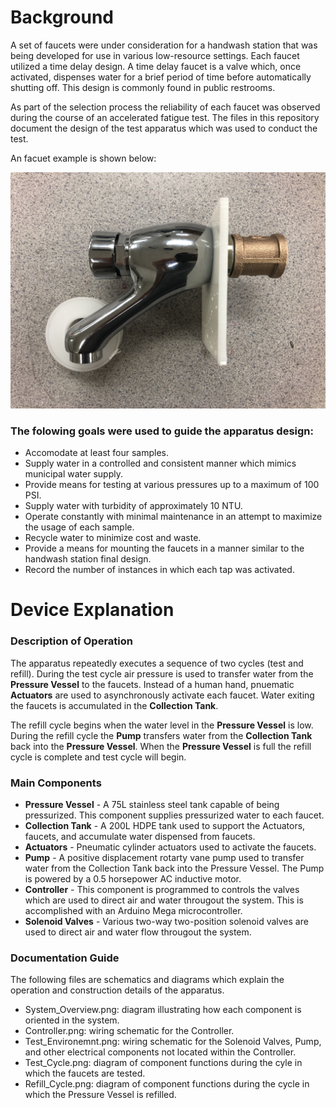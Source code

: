# Background

A set of faucets were under consideration for a handwash station that was being developed for use in various low-resource settings.  Each faucet utilized a 
time delay design.  A time delay faucet is a valve which, once activated, dispenses water for a brief period of time before automatically shutting off.  This design is commonly found in public restrooms.

As part of the selection process the reliability of each faucet was observed during the course of an accelerated fatigue test.  The files in this repository document the design of the test apparatus which was used to conduct the test. 

An facuet example is shown below:

![Image of a Faucet](https://github.com/MaxBMitchell/Faucet-Fatigue-Apparatus/blob/master/Images/example_1.jpg)

### The folowing goals were used to guide the apparatus design:

* Accomodate at least four samples.
* Supply water in a controlled and consistent manner which mimics municipal water supply.
* Provide means for testing at various pressures up to a maximum of 100 PSI.
* Supply water with turbidity of approximately 10 NTU.
* Operate constantly with minimal maintenance in an attempt to maximize the usage of each sample.
* Recycle water to minimize cost and waste.
* Provide a means for mounting the faucets in a manner similar to the handwash station final design.
* Record the number of instances in which each tap was activated.



# Device Explanation 

### Description of Operation

The apparatus repeatedly executes a sequence of two cycles (test and refill).  During the test cycle air pressure is used to transfer water from the **Pressure Vessel** to the faucets.  Instead of a human hand, pnuematic **Actuators** are used to asynchronously activate each faucet.  Water exiting the faucets is accumulated in the **Collection Tank**.  

The refill cycle begins when the water level in the **Pressure Vessel** is low.  During the refill cycle the **Pump** transfers water from the **Collection Tank** back into the **Pressure Vessel**.  When the **Pressure Vessel** is full the refill cycle is complete and test cycle will begin.

### Main Components

* **Pressure Vessel** - A 75L stainless steel tank capable of being pressurized.  This component supplies pressurized water to each faucet.
* **Collection Tank** - A 200L HDPE tank used to support the Actuators, faucets, and accumulate water dispensed from faucets.
* **Actuators** - Pneumatic cylinder actuators used to activate the faucets.
* **Pump** - A positive displacement rotarty vane pump used to transfer water from the Collection Tank back into the Pressure Vessel.  The Pump is powered by a 0.5 horsepower AC inductive motor.
* **Controller** - This component is programmed to controls the valves which are used to direct air and water througout the system. This is accomplished with an Arduino Mega microcontroller.
* **Solenoid Valves** - Various two-way two-position solenoid valves are used to direct air and water flow througout the system.

### Documentation Guide

The following files are schematics and diagrams which explain the operation and construction details of the apparatus.

* System_Overview.png: diagram illustrating how each component is oriented in the system.
* Controller.png: wiring schematic for the Controller.
* Test_Environemnt.png: wiring schematic for the Solenoid Valves, Pump, and other electrical components not located within the Controller.
* Test_Cycle.png: diagram of component functions during the cyle in which the faucets are tested.
* Refill_Cycle.png: diagram of component functions during the cycle in which the Pressure Vessel is refilled.

